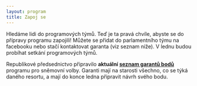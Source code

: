 ```yaml
---
layout: program
title: Zapoj se
---
```


Hledáme lidi do programových týmů. Teď je ta pravá chvíle, abyste se do přípravy programu zapojili! Můžete se přidat do parlamentního týmu na facebooku nebo stačí kontaktovat garanta (viz seznam níže). V lednu budou probíhat setkání programových týmů.

Republikové předsednictvo připravilo **aktuální [seznam garantů bodů](https://docs.google.com/document/d/1EZts44EF-EqAXtRUkQHApLu43g-ia5is7MNJWiZ_Dgo/edit#)** programu pro sněmovní volby. Garanti mají na starosti všechno, co se týká daného resortu, a mají do konce ledna připravit návrh svého bodu. 
